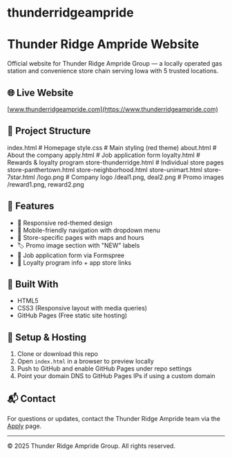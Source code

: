 # thunderridgeampride

# Thunder Ridge Ampride Website

Official website for Thunder Ridge Ampride Group — a locally operated gas station and convenience store chain serving Iowa with 5 trusted locations.

## 🌐 Live Website
[www.thunderridgeampride.com](https://www.thunderridgeampride.com)

## 📁 Project Structure
index.html # Homepage
style.css # Main styling (red theme)
about.html # About the company
apply.html # Job application form
loyalty.html # Rewards & loyalty program
store-thunderridge.html # Individual store pages
store-panthertown.html
store-neighborhood.html
store-unimart.html
store-7star.html
/logo.png # Company logo
/deal1.png, deal2.png # Promo images
/reward1.png, reward2.png

## 🧱 Features

- 🔴 Responsive red-themed design
- 📱 Mobile-friendly navigation with dropdown menu
- 🏪 Store-specific pages with maps and hours
- 🏷️ Promo image section with "NEW" labels
- 🧾 Job application form via Formspree
- 🎁 Loyalty program info + app store links

## 🧩 Built With

- HTML5  
- CSS3 (Responsive layout with media queries)  
- GitHub Pages (Free static site hosting)

## 🚀 Setup & Hosting

1. Clone or download this repo
2. Open `index.html` in a browser to preview locally
3. Push to GitHub and enable GitHub Pages under repo settings
4. Point your domain DNS to GitHub Pages IPs if using a custom domain

## 📬 Contact

For questions or updates, contact the Thunder Ridge Ampride team via the [Apply](apply.html) page.

---

© 2025 Thunder Ridge Ampride Group. All rights reserved.
